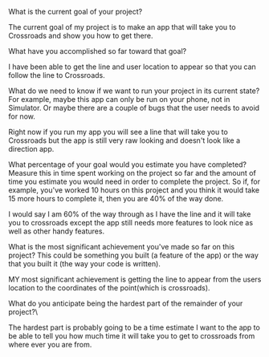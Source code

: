 What is the current goal of your project?

The current goal of my project is to make an app that will take you to Crossroads and show you how to get there.

What have you accomplished so far toward that goal?

I have been able to get the line and user location to appear so that you can follow the line to Crossroads.

What do we need to know if we want to run your project in its current state? For example, maybe this app can only be run on your phone, not in Simulator. Or maybe there are a couple of bugs that the user needs to avoid for now.

Right now if you run my app you will see a line that will take you to Crossroads but the app is still very raw looking and doesn't look like a direction app.

What percentage of your goal would you estimate you have completed? Measure this in time spent working on the project so far and the amount of time you estimate you would need in order to complete the project. So if, for example, you've worked 10 hours on this project and you think it would take 15 more hours to complete it, then you are 40% of the way done.

I would say I am 60% of the way through as I have the line and it will take you to crossroads except the app still needs more features to look nice as well as other handy features.

What is the most significant achievement you've made so far on this project? This could be something you built (a feature of the app) or the way that you built it (the way your code is written).

MY most significant achievement is getting the line to appear from the users location to the coordinates of the point(which is crossroads).

What do you anticipate being the hardest part of the remainder of your project?\

The hardest part is probably going to be a time estimate I want to the app to be able to tell you how much time it will take you to get to crossroads from where ever you are from.
